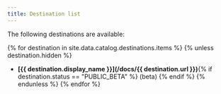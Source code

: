 ```yaml
---
title: Destination list
---
```



The following destinations are available:

{% for destination in site.data.catalog.destinations.items %}
{% unless destination.hidden %}
- **[{{ destination.display_name }}](/docs/{{ destination.url }})**{% if destination.status == "PUBLIC_BETA" %} (beta) {% endif %}
{% endunless %}
{% endfor %}
